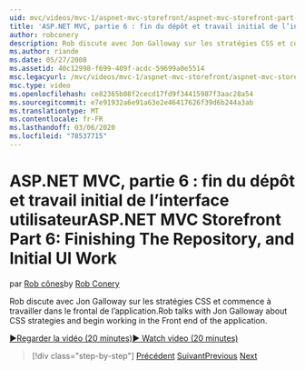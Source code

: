 ```yaml
---
uid: mvc/videos/mvc-1/aspnet-mvc-storefront/aspnet-mvc-storefront-part-6-finishing-the-repository-and-initial-ui-work
title: 'ASP.NET MVC, partie 6 : fin du dépôt et travail initial de l’interface utilisateur | Microsoft Docs'
author: robconery
description: Rob discute avec Jon Galloway sur les stratégies CSS et commence à travailler dans le frontal de l’application.
ms.author: riande
ms.date: 05/27/2008
ms.assetid: 40c12998-f699-409f-acdc-59699a0e5514
msc.legacyurl: /mvc/videos/mvc-1/aspnet-mvc-storefront/aspnet-mvc-storefront-part-6-finishing-the-repository-and-initial-ui-work
msc.type: video
ms.openlocfilehash: ce82365b08f2cecd17fd9f34415987f3aac28a54
ms.sourcegitcommit: e7e91932a6e91a63e2e46417626f39d6b244a3ab
ms.translationtype: MT
ms.contentlocale: fr-FR
ms.lasthandoff: 03/06/2020
ms.locfileid: "78537715"
---
```

# <a name="aspnet-mvc-storefront-part-6-finishing-the-repository-and-initial-ui-work"></a><span data-ttu-id="0d574-103">ASP.NET MVC, partie 6 : fin du dépôt et travail initial de l’interface utilisateur</span><span class="sxs-lookup"><span data-stu-id="0d574-103">ASP.NET MVC Storefront Part 6: Finishing The Repository, and Initial UI Work</span></span>

<span data-ttu-id="0d574-104">par [Rob cônes](https://github.com/robconery)</span><span class="sxs-lookup"><span data-stu-id="0d574-104">by [Rob Conery](https://github.com/robconery)</span></span>

<span data-ttu-id="0d574-105">Rob discute avec Jon Galloway sur les stratégies CSS et commence à travailler dans le frontal de l’application.</span><span class="sxs-lookup"><span data-stu-id="0d574-105">Rob talks with Jon Galloway about CSS strategies and begin working in the Front end of the application.</span></span>

[<span data-ttu-id="0d574-106">&#9654;Regarder la vidéo (20 minutes)</span><span class="sxs-lookup"><span data-stu-id="0d574-106">&#9654; Watch video (20 minutes)</span></span>](https://channel9.msdn.com/Blogs/ASP-NET-Site-Videos/aspnet-mvc-storefront-part-6-finishing-the-repository-and-initial-ui-work)

> [!div class="step-by-step"]
> <span data-ttu-id="0d574-107">[Précédent](aspnet-mvc-storefront-part-5-globalization.md)
> [Suivant](aspnet-mvc-storefront-part-7-routing-and-ui-work.md)</span><span class="sxs-lookup"><span data-stu-id="0d574-107">[Previous](aspnet-mvc-storefront-part-5-globalization.md)
[Next](aspnet-mvc-storefront-part-7-routing-and-ui-work.md)</span></span>
